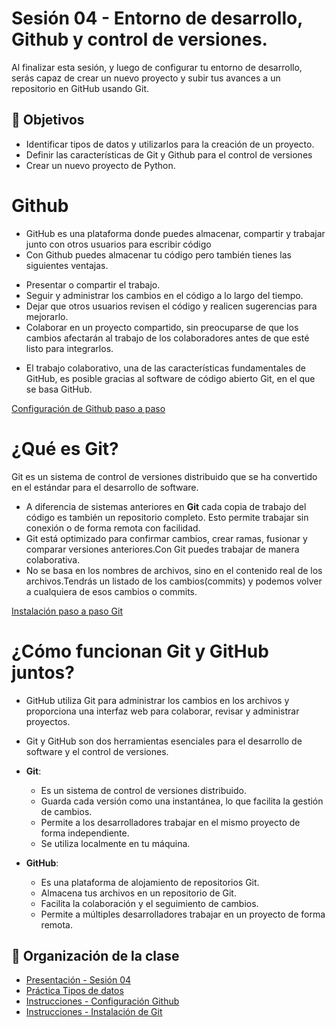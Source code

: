 # Sesión 04 - Entorno de desarrollo, Github y control de versiones.
Al finalizar esta sesión, y luego de configurar tu entorno de desarrollo, serás capaz de crear un nuevo proyecto y subir tus avances a un repositorio en GitHub usando Git.

## 🎯 Objetivos
- Identificar tipos de datos y utilizarlos para la creación de un proyecto.
- Definir las características de  Git y Github para el control de versiones
- Crear un nuevo proyecto de Python.



# Github
- GitHub es una plataforma donde puedes almacenar, compartir y trabajar junto con otros usuarios para escribir código
- Con Github puedes almacenar tu código pero también tienes las siguientes ventajas.

<ul>
    <li> Presentar o compartir el trabajo. </li>
    <li> Seguir y administrar los cambios en el código a lo largo del tiempo. </li>
    <li>Dejar que otros usuarios revisen el código y realicen sugerencias para mejorarlo. </li>
    <li>Colaborar en un proyecto compartido, sin preocuparse de que los cambios afectarán al trabajo de los colaboradores antes de que esté listo para integrarlos. </li>
</ul>

* El trabajo colaborativo, una de las características fundamentales de GitHub, es posible gracias al software de código abierto Git, en el que se basa GitHub.

[Configuración de Github paso a paso](configuracion-github/Readme.md)

# ¿Qué es Git?

Git es un sistema de control de versiones distribuido que se ha convertido en el estándar para el desarrollo de software.

- A diferencia de sistemas anteriores en **Git** cada copia de trabajo del código es también un repositorio completo. Esto permite trabajar sin conexión o de forma remota con facilidad.
- Git está optimizado para confirmar cambios, crear ramas, fusionar y comparar versiones anteriores.Con Git puedes trabajar de manera colaborativa.
- No se basa en los nombres de archivos, sino en el contenido real de los archivos.Tendrás un listado de los cambios(commits) y podemos volver a cualquiera de esos cambios o commits.

[Instalación paso a paso Git](instalacion-git/README.md)

# ¿Cómo funcionan Git y GitHub juntos? 

* GitHub utiliza Git para administrar los cambios en los archivos y proporciona una interfaz web para colaborar, revisar y administrar proyectos.

* Git y GitHub son dos herramientas esenciales para el desarrollo de software y el control de versiones.

 - **Git**:
   - Es un sistema de control de versiones distribuido.
   - Guarda cada versión como una instantánea, lo que facilita la gestión de cambios.
   - Permite a los desarrolladores trabajar en el mismo proyecto de forma independiente.
   - Se utiliza localmente en tu máquina.

 - **GitHub**:
   - Es una plataforma de alojamiento de repositorios Git.
   - Almacena tus archivos en un repositorio de Git.
   - Facilita la colaboración y el seguimiento de cambios.
   - Permite a múltiples desarrolladores trabajar en un proyecto de forma remota.

## 📝 Organización de la clase

- [Presentación - Sesión 04](presentacion/Sesion-04.pptx)
- [Práctica Tipos de datos](practica/README.md)
- [Instrucciones - Configuración Github](configuracion-github/README.md)
- [Instrucciones - Instalación de Git](instalacion-git/README.md)